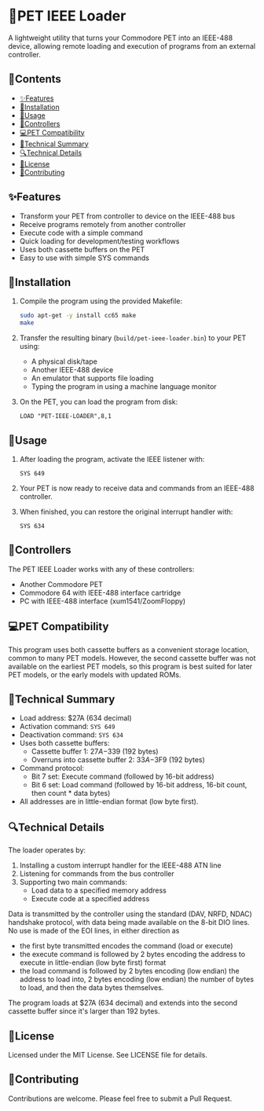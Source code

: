 # 📡PET IEEE Loader

A lightweight utility that turns your Commodore PET into an IEEE-488 device, allowing remote loading and execution of programs from an external controller.

## 📝Contents

- [✨Features](#features)
- [🔧Installation](#installation)
- [🚀Usage](#usage)
- [🔌Controllers](#controllers)
- [💻PET Compatibility](#️pet-compatibility)
- [🧠Technical Summary](#technical-summary)
- [🔍Technical Details](#technical-details)
- [📜License](#license)
- [🤝Contributing](#contributing)

## ✨Features

- Transform your PET from controller to device on the IEEE-488 bus
- Receive programs remotely from another controller
- Execute code with a simple command
- Quick loading for development/testing workflows
- Uses both cassette buffers on the PET
- Easy to use with simple SYS commands

## 🔧Installation

1. Compile the program using the provided Makefile:
   ```bash
   sudo apt-get -y install cc65 make
   make
   ```

2. Transfer the resulting binary (`build/pet-ieee-loader.bin`) to your PET using:
   - A physical disk/tape
   - Another IEEE-488 device
   - An emulator that supports file loading
   - Typing the program in using a machine language monitor

3. On the PET, you can load the program from disk:
    ```basic
    LOAD "PET-IEEE-LOADER",8,1
    ```

## 🚀Usage

1. After loading the program, activate the IEEE listener with:
   ```
   SYS 649
   ```

2. Your PET is now ready to receive data and commands from an IEEE-488 controller.

3. When finished, you can restore the original interrupt handler with:
   ```
   SYS 634
   ```

## 🔌Controllers

The PET IEEE Loader works with any of these controllers:
- Another Commodore PET
- Commodore 64 with IEEE-488 interface cartridge
- PC with IEEE-488 interface (xum1541/ZoomFloppy)

## 💻PET Compatibility

This program uses both cassette buffers as a convenient storage location, common to many PET models.  However, the second cassette buffer was not available on the earliest PET models, so this program is best suited for later PET models, or the early models with updated ROMs.

## 🧠Technical Summary

- Load address: $27A (634 decimal)
- Activation command: `SYS 649`
- Deactivation command: `SYS 634`
- Uses both cassette buffers:
  - Cassette buffer 1: $27A-$339 (192 bytes)
  - Overruns into cassette buffer 2: $33A-$3F9 (192 bytes)
- Command protocol:
  - Bit 7 set: Execute command (followed by 16-bit address)
  - Bit 6 set: Load command (followed by 16-bit address, 16-bit count, then count * data bytes)
- All addresses are in little-endian format (low byte first).

## 🔍Technical Details

The loader operates by:

1. Installing a custom interrupt handler for the IEEE-488 ATN line
2. Listening for commands from the bus controller
3. Supporting two main commands:
   - Load data to a specified memory address
   - Execute code at a specified address

Data is transmitted by the controller using the standard (DAV, NRFD, NDAC) handshake protocol, with data being made available on the 8-bit DIO lines.  No use is made of the EOI lines, in either direction as
- the first byte transmitted encodes the command (load or execute)
- the execute command is followed by 2 bytes encoding the address to execute in little-endian (low byte first) format
- the load command is followed by 2 bytes encoding (low endian) the address to load into, 2 bytes encoding (low endian) the number of bytes to load, and then the data bytes themselves.

The program loads at $27A (634 decimal) and extends into the second cassette buffer since it's larger than 192 bytes.

## 📜License

Licensed under the MIT License. See LICENSE file for details.

## 🤝Contributing

Contributions are welcome.  Please feel free to submit a Pull Request.
